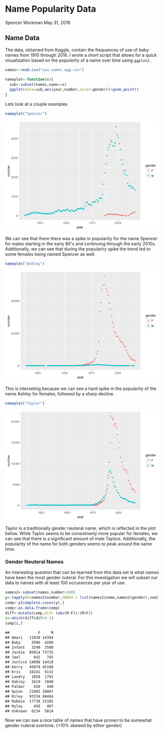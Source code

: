 Name Popularity Data
================
Spencer Workman
May 31, 2018

Name Data
---------

The data, obtained from Kaggle, contain the frequencey of use of baby names from 1910 through 2016. I wrote a short script that allows for a quick visualization based on the popularity of a name over time using `ggplot2` .

``` r
names<-read.csv("usa_names_agg.csv")
```

``` r
nameplot<-function(x){
  sub<-subset(names,name==x)
  ggplot(data=sub,aes(year,number,color=gender))+geom_point()
}
```

Lets look at a couple examples

``` r
nameplot("Spencer")
```

![](Names_Data_files/figure-markdown_github/unnamed-chunk-4-1.png)

We can see that there there was a spike in popularity for the name Spencer for males starting in the early 80's and continuing through the early 2010s. Additionally, we can see that during the populariry spike the trend led to some females being named Spencer as well.

``` r
nameplot("Ashley")
```

![](Names_Data_files/figure-markdown_github/unnamed-chunk-5-1.png)

This is interseting because we can see a hard spike in the popularity of the name Ashley for females, followed by a sharp decline.

``` r
nameplot("Taylor")
```

![](Names_Data_files/figure-markdown_github/unnamed-chunk-6-1.png)

Taylor is a traditionally gender neuteral name, which is reflected in the plot below. While Taylor seems to be consistnenly more popular for females, we can see that there is a significant amount of male Taylors. Additionally, the popularity of the name for both genders seems to peak around the same time.

### Gender Neuteral Names

An interesting question that can be learned from this data set is what names have been the most gender nuteral. For this investigation we will subset our data to names with at least 100 occurances per year of use.

``` r
names2<-subset(names,number>100)
y<-tapply(X=names2$number,INDEX = list(names2$name,names2$gender),sum)
comp<-y[complete.cases(y),]
comp<-as.data.frame(comp)
diff<-mutate(comp,dif= (abs(M-F))/(M+F))
i<-which(diff$dif<0.1)
comp[i,]
```

    ##             F     M
    ## Amari   11830 14394
    ## Baby     3506  4280
    ## Infant   3290  3580
    ## Jackie  85014 73735
    ## Jael      642   745
    ## Justice 14098 14419
    ## Kerry   45078 45100
    ## Kris    10241  9132
    ## Landry   1858  1791
    ## Oakley   1619  1840
    ## Palmer    430   440
    ## Quinn   21965 26067
    ## Riley   93334 84484
    ## Robbie  17738 15105
    ## Ryley     458   467
    ## Unknown  6234  5814

Now we can see a nice table of names that have proven to be somewhat gender nuteral overtime. (&lt;10% skewed by either gender)
